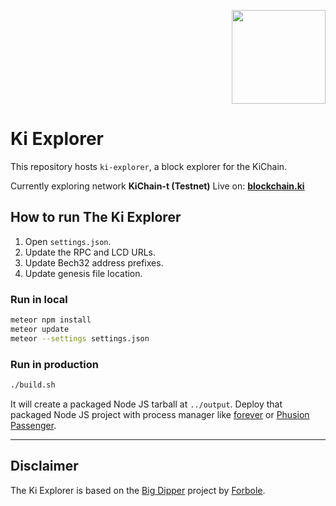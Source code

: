 <p align="right">
    <img width=150px src="https://wallet-testnet.blockchain.ki/static/img/icons/ki-chain.png" />
</p>

# Ki Explorer
This repository hosts `ki-explorer`, a block explorer for the KiChain.

Currently exploring network **KiChain-t (Testnet)** Live on: **[blockchain.ki](https://blockchain.ki)**

## How to run The  Ki Explorer

1.  Open `settings.json`.
2.  Update the RPC and LCD URLs.
3.  Update Bech32 address prefixes.
4.  Update genesis file location.

### Run in local

```sh
meteor npm install
meteor update
meteor --settings settings.json
```

### Run in production

```sh
./build.sh
```

It will create a packaged Node JS tarball at `../output`. Deploy that packaged Node JS project with process manager like [forever](https://www.npmjs.com/package/forever) or [Phusion Passenger](https://www.phusionpassenger.com/library/walkthroughs/basics/nodejs/fundamental_concepts.html).

* * *

## Disclaimer

The Ki Explorer is based on the [Big Dipper](https://github.com/forbole/big-dipper) project by [Forbole](https://github.com/forbole).
